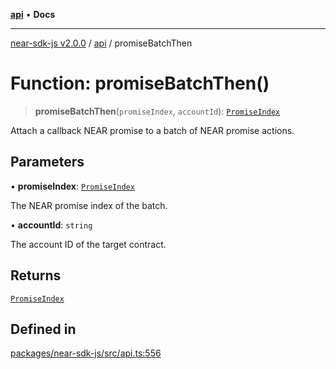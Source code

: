 [**api**](../README.md) • **Docs**

***

[near-sdk-js v2.0.0](../../packages.md) / [api](../README.md) / promiseBatchThen

# Function: promiseBatchThen()

> **promiseBatchThen**(`promiseIndex`, `accountId`): [`PromiseIndex`](../../utils/type-aliases/PromiseIndex.md)

Attach a callback NEAR promise to a batch of NEAR promise actions.

## Parameters

• **promiseIndex**: [`PromiseIndex`](../../utils/type-aliases/PromiseIndex.md)

The NEAR promise index of the batch.

• **accountId**: `string`

The account ID of the target contract.

## Returns

[`PromiseIndex`](../../utils/type-aliases/PromiseIndex.md)

## Defined in

[packages/near-sdk-js/src/api.ts:556](https://github.com/near/near-sdk-js/blob/b58ac04fc6dff2f1120e9098c0cb059493486598/packages/near-sdk-js/src/api.ts#L556)
